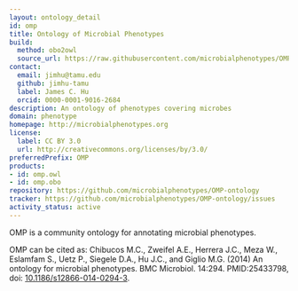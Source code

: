 ```yaml
---
layout: ontology_detail
id: omp
title: Ontology of Microbial Phenotypes
build:
  method: obo2owl
  source_url: https://raw.githubusercontent.com/microbialphenotypes/OMP-ontology-files/master/omp.obo
contact:
  email: jimhu@tamu.edu
  github: jimhu-tamu
  label: James C. Hu
  orcid: 0000-0001-9016-2684
description: An ontology of phenotypes covering microbes
domain: phenotype
homepage: http://microbialphenotypes.org
license:
  label: CC BY 3.0
  url: http://creativecommons.org/licenses/by/3.0/
preferredPrefix: OMP
products:
- id: omp.owl
- id: omp.obo
repository: https://github.com/microbialphenotypes/OMP-ontology
tracker: https://github.com/microbialphenotypes/OMP-ontology/issues
activity_status: active
---
```


OMP is a community ontology for annotating microbial phenotypes.

OMP can be cited as:
Chibucos M.C., Zweifel A.E., Herrera J.C., Meza W., Eslamfam S., Uetz P., Siegele D.A., Hu J.C., and Giglio M.G. (2014) An ontology for microbial phenotypes. BMC Microbiol. 14:294. 
PMID:25433798, doi: [10.1186/s12866-014-0294-3](https://doi.org/10.1186/s12866-014-0294-3).
